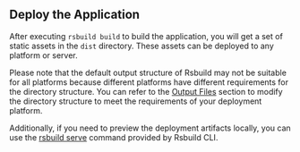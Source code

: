## Deploy the Application

After executing `rsbuild build` to build the application, you will get a set of static assets in the `dist` directory. These assets can be deployed to any platform or server.

Please note that the default output structure of Rsbuild may not be suitable for all platforms because different platforms have different requirements for the directory structure. You can refer to the [Output Files](/guide/basic/output-files) section to modify the directory structure to meet the requirements of your deployment platform.

Additionally, if you need to preview the deployment artifacts locally, you can use the [rsbuild serve](/guide/basic/cli#rsbuild-serve) command provided by Rsbuild CLI.
